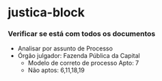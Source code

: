 # justica-block
### Verificar se está com todos os documentos
- Analisar por assunto de Processo
- Órgão julgador: Fazenda Pública da Capital
  - Modelo de correto de processo Apto: 7
  - Não aptos: 6,11,18,19
